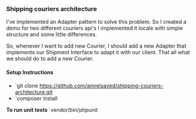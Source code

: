 ### Shipping couriers architecture
I've implemented an Adapter pattern to solve this problem. So I created a demo for two different couriers api's I implemented it locale with simple structure and some little differences.

So, whenever I want to add new Courier, I should add a new Adapter that implements our Shipment Interface to adapt it with our client. That all what we should do to add a new Courier.

#### Setup Instructions
- `git clone https://github.com/amrelsayed/shipping-couriers-architecture.git
- `composer install

**To run unit tests**
`vendor/bin/phpunit